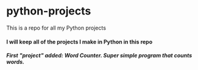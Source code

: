 # python-projects
This is a repo for all my Python projects

#### I will keep all of the projects I make in Python in this repo

##### First "project" added: Word Counter. Super simple program that counts words.
